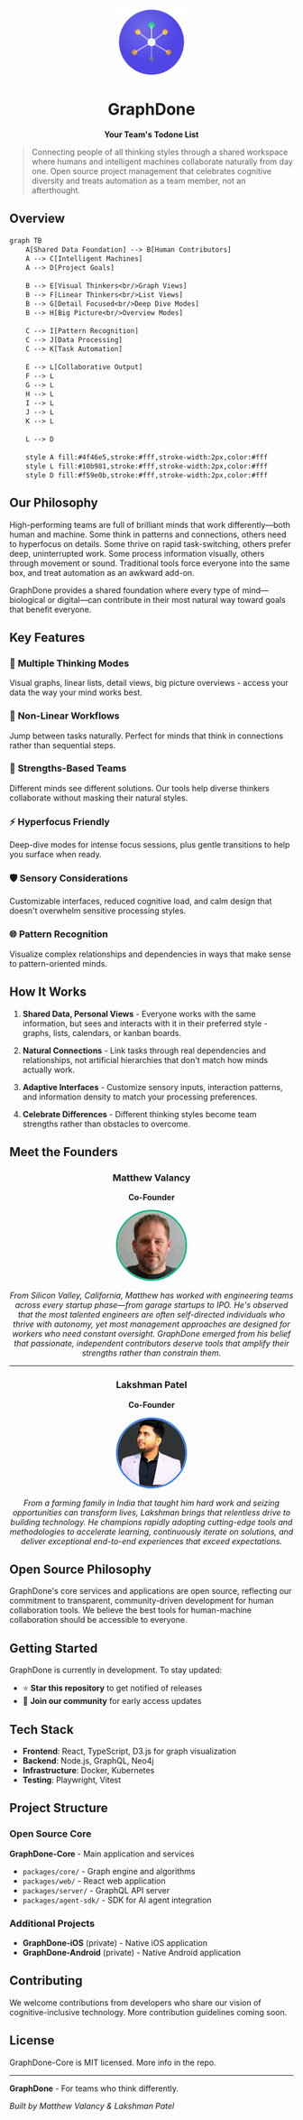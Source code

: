 <div align="center">
<img src="img/graphdone-logo.svg" alt="GraphDone Logo" width="120" height="120">

# GraphDone
**Your Team's Todone List**
</div>

> Connecting people of all thinking styles through a shared workspace where humans and intelligent machines collaborate naturally from day one. Open source project management that celebrates cognitive diversity and treats automation as a team member, not an afterthought.

## Overview

```mermaid
graph TB
    A[Shared Data Foundation] --> B[Human Contributors]
    A --> C[Intelligent Machines]
    A --> D[Project Goals]
    
    B --> E[Visual Thinkers<br/>Graph Views]
    B --> F[Linear Thinkers<br/>List Views]
    B --> G[Detail Focused<br/>Deep Dive Modes]
    B --> H[Big Picture<br/>Overview Modes]
    
    C --> I[Pattern Recognition]
    C --> J[Data Processing]
    C --> K[Task Automation]
    
    E --> L[Collaborative Output]
    F --> L
    G --> L
    H --> L
    I --> L
    J --> L
    K --> L
    
    L --> D
    
    style A fill:#4f46e5,stroke:#fff,stroke-width:2px,color:#fff
    style L fill:#10b981,stroke:#fff,stroke-width:2px,color:#fff
    style D fill:#f59e0b,stroke:#fff,stroke-width:2px,color:#fff
```

## Our Philosophy

High-performing teams are full of brilliant minds that work differently—both human and machine. Some think in patterns and connections, others need to hyperfocus on details. Some thrive on rapid task-switching, others prefer deep, uninterrupted work. Some process information visually, others through movement or sound. Traditional tools force everyone into the same box, and treat automation as an awkward add-on. 

GraphDone provides a shared foundation where every type of mind—biological or digital—can contribute in their most natural way toward goals that benefit everyone.

## Key Features

### 🧠 **Multiple Thinking Modes**
Visual graphs, linear lists, detail views, big picture overviews - access your data the way your mind works best.

### 🔗 **Non-Linear Workflows** 
Jump between tasks naturally. Perfect for minds that think in connections rather than sequential steps.

### 👥 **Strengths-Based Teams**
Different minds see different solutions. Our tools help diverse thinkers collaborate without masking their natural styles.

### ⚡ **Hyperfocus Friendly**
Deep-dive modes for intense focus sessions, plus gentle transitions to help you surface when ready.

### 🛡️ **Sensory Considerations**
Customizable interfaces, reduced cognitive load, and calm design that doesn't overwhelm sensitive processing styles.

### 🌐 **Pattern Recognition**
Visualize complex relationships and dependencies in ways that make sense to pattern-oriented minds.

## How It Works

1. **Shared Data, Personal Views** - Everyone works with the same information, but sees and interacts with it in their preferred style - graphs, lists, calendars, or kanban boards.

2. **Natural Connections** - Link tasks through real dependencies and relationships, not artificial hierarchies that don't match how minds actually work.

3. **Adaptive Interfaces** - Customize sensory inputs, interaction patterns, and information density to match your processing preferences.

4. **Celebrate Differences** - Different thinking styles become team strengths rather than obstacles to overcome.

## Meet the Founders

<div align="center">

### Matthew Valancy
**Co-Founder**

<img src="img/matthew-photo.jpg" alt="Matthew Valancy" width="120" height="120" style="border-radius: 50%; border: 3px solid #10b981;">

*From Silicon Valley, California, Matthew has worked with engineering teams across every startup phase—from garage startups to IPO. He's observed that the most talented engineers are often self-directed individuals who thrive with autonomy, yet most management approaches are designed for workers who need constant oversight. GraphDone emerged from his belief that passionate, independent contributors deserve tools that amplify their strengths rather than constrain them.*

---

### Lakshman Patel
**Co-Founder** 

<img src="img/lakshman-photo.jpg" alt="Lakshman Patel" width="120" height="120" style="border-radius: 50%; border: 3px solid #3b82f6;">

*From a farming family in India that taught him hard work and seizing opportunities can transform lives, Lakshman brings that relentless drive to building technology. He champions rapidly adopting cutting-edge tools and methodologies to accelerate learning, continuously iterate on solutions, and deliver exceptional end-to-end experiences that exceed expectations.*

</div>

## Open Source Philosophy

GraphDone's core services and applications are open source, reflecting our commitment to transparent, community-driven development for human collaboration tools. We believe the best tools for human-machine collaboration should be accessible to everyone.

## Getting Started

GraphDone is currently in development. To stay updated:

- ⭐ **Star this repository** to get notified of releases
- 📧 **Join our community** for early access updates

## Tech Stack

- **Frontend**: React, TypeScript, D3.js for graph visualization
- **Backend**: Node.js, GraphQL, Neo4j
- **Infrastructure**: Docker, Kubernetes
- **Testing**: Playwright, Vitest

## Project Structure

### Open Source Core
**GraphDone-Core** - Main application and services
- `packages/core/` - Graph engine and algorithms  
- `packages/web/` - React web application
- `packages/server/` - GraphQL API server
- `packages/agent-sdk/` - SDK for AI agent integration

### Additional Projects
- **GraphDone-iOS** (private) - Native iOS application
- **GraphDone-Android** (private) - Native Android application

## Contributing

We welcome contributions from developers who share our vision of cognitive-inclusive technology. More contribution guidelines coming soon.

## License

GraphDone-Core is MIT licensed. More info in the repo.

---

**GraphDone** - For teams who think differently.

*Built by Matthew Valancy & Lakshman Patel*